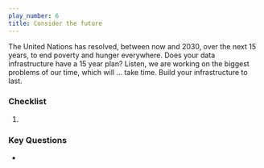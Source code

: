 ```yaml
---
play_number: 6
title: Consider the future
---
```


The United Nations has resolved, between now and 2030, over the next 15 years, to end poverty and hunger everywhere.  Does your data infrastructure have a 15 year plan?  Listen, we are working on the biggest problems of our time, which will ... take time.  Build your infrastructure to last.

### Checklist
1. 

### Key Questions
- 